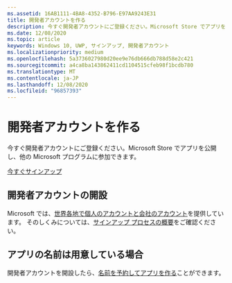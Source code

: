 ```yaml
---
ms.assetid: 16AB1111-4BA8-4352-B796-E97AA9243E31
title: 開発者アカウントを作る
description: 今すぐ開発者アカウントにご登録ください。Microsoft Store でアプリを公開し、他の Microsoft プログラムに参加できます。
ms.date: 12/08/2020
ms.topic: article
keywords: Windows 10, UWP, サインアップ, 開発者アカウント
ms.localizationpriority: medium
ms.openlocfilehash: 5a3736027980d20ee9e76db666db788d58e2c421
ms.sourcegitcommit: a4ca8ba143862411cd1104515cfeb98f1bcdb780
ms.translationtype: MT
ms.contentlocale: ja-JP
ms.lasthandoff: 12/08/2020
ms.locfileid: "96857393"
---
```

# <a name="create-a-developer-account"></a>開発者アカウントを作る

今すぐ開発者アカウントにご登録ください。Microsoft Store でアプリを公開し、他の Microsoft プログラムに参加できます。

[今すぐサインアップ](https://developer.microsoft.com/store/register)

## <a name="opening-your-developer-account"></a>開発者アカウントの開設


Microsoft では、[世界各地で個人のアカウントと会社のアカウント](/windows/uwp/publish/account-types-locations-and-fees)を提供しています。 そのしくみについては、[サインアップ プロセスの概要](/windows/uwp/publish/opening-a-developer-account)をご確認ください。

## <a name="have-a-name-for-your-app"></a>アプリの名前は用意している場合

開発者アカウントを開設したら、[名前を予約してアプリを作る](/windows/uwp/publish/create-your-app-by-reserving-a-name)ことができます。


